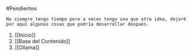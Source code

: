 #Pendientes

	No siempre tengo tiempo pero a veces tengo una que otra idea, dejaré por aquí algunas cosas que podría desarrollar después.

1. [[Inicio]]
2. [[Base del Contenido]]
3. [[Ollama]]